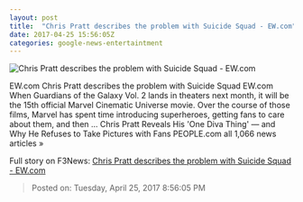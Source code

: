 ```yaml
---
layout: post
title:  "Chris Pratt describes the problem with Suicide Squad - EW.com"
date: 2017-04-25 15:56:05Z
categories: google-news-entertaintment
---
```


![Chris Pratt describes the problem with Suicide Squad - EW.com](http://i0.wp.com/ewedit.files.wordpress.com/2017/04/suicide-squad-and-chris-pratt.jpg?crop=298px%2C0px%2C2402px%2C1801px&resize=1200%2C630&ssl=1)

EW.com Chris Pratt describes the problem with Suicide Squad EW.com When Guardians of the Galaxy Vol. 2 lands in theaters next month, it will be the 15th official Marvel Cinematic Universe movie. Over the course of those films, Marvel has spent time introducing superheroes, getting fans to care about them, and then ... Chris Pratt Reveals His 'One Diva Thing' — and Why He Refuses to Take Pictures with Fans PEOPLE.com all 1,066 news articles »


Full story on F3News: [Chris Pratt describes the problem with Suicide Squad - EW.com](http://www.f3nws.com/n/aeWRfF)

> Posted on: Tuesday, April 25, 2017 8:56:05 PM
